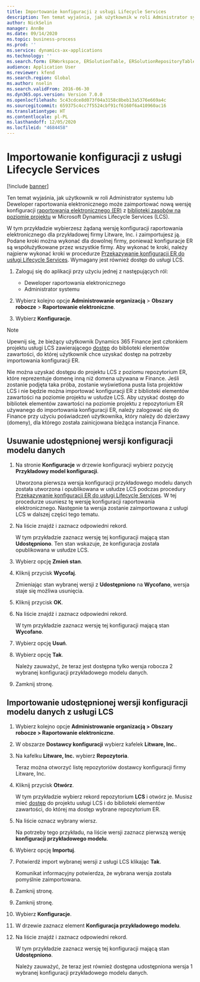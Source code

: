 ```yaml
---
title: Importowanie konfiguracji z usługi Lifecycle Services
description: Ten temat wyjaśnia, jak użytkownik w roli Administrator systemu lub Deweloper raportowania elektronicznego może zaimportować nową wersję konfiguracji raportowania elektronicznego (ER) z usługi Microsoft Dynamics Lifecycle Services (LCS).
author: NickSelin
manager: AnnBe
ms.date: 09/14/2020
ms.topic: business-process
ms.prod: ''
ms.service: dynamics-ax-applications
ms.technology: ''
ms.search.form: ERWorkspace, ERSolutionTable, ERSolutionRepositoryTable, ERSolutionImport
audience: Application User
ms.reviewer: kfend
ms.search.region: Global
ms.author: nselin
ms.search.validFrom: 2016-06-30
ms.dyn365.ops.version: Version 7.0.0
ms.openlocfilehash: 5c43cdce8d073f04a3158c8beb13a5376e669a4c
ms.sourcegitcommit: 659375c4cc7f5524cbf91cf6160f6a410960ac16
ms.translationtype: HT
ms.contentlocale: pl-PL
ms.lasthandoff: 12/05/2020
ms.locfileid: "4684458"
---
```

# <a name="import-a-configuration-from-lifecycle-services"></a>Importowanie konfiguracji z usługi Lifecycle Services

[!include [banner](../../includes/banner.md)]

Ten temat wyjaśnia, jak użytkownik w roli Administrator systemu lub Deweloper raportowania elektronicznego może zaimportować nową wersję konfiguracji [raportowania elektronicznego (ER)](../general-electronic-reporting.md#Configuration) z [biblioteki zasobów na poziomie projektu](../../lifecycle-services/asset-library.md) w Microsoft Dynamics Lifecycle Services (LCS).

W tym przykładzie wybierzesz żądaną wersję konfiguracji raportowania elektronicznego dla przykładowej firmy Litware, Inc. i zaimportujesz ją. Podane kroki można wykonać dla dowolnej firmy, ponieważ konfiguracje ER są współużytkowane przez wszystkie firmy. Aby wykonać te kroki, należy najpierw wykonać kroki w procedurze [Przekazywanie konfiguracji ER do usługi Lifecycle Services](er-upload-configuration-into-lifecycle-services.md). Wymagany jest również dostęp do usługi LCS.

1. Zaloguj się do aplikacji przy użyciu jednej z następujących ról:

    - Deweloper raportowania elektronicznego
    - Administrator systemu

2. Wybierz kolejno opcje **Administrowanie organizacją** \> **Obszary robocze** \> **Raportowanie elektroniczne**.
3. Wybierz **Konfiguracje**.

<a name="accessconditions"></a>
> [!NOTE]
> Upewnij się, że bieżący użytkownik Dynamics 365 Finance jest członkiem projektu usługi LCS zawierającego [dostęp](../../lifecycle-services/asset-library.md#asset-library-support) do biblioteki elementów zawartości, do której użytkownik chce uzyskać dostęp na potrzeby importowania konfiguracji ER.
>
> Nie można uzyskać dostępu do projektu LCS z poziomu repozytorium ER, które reprezentuje domenę inną niż domena używana w Finance. Jeśli zostanie podjęta taka próba, zostanie wyświetlona pusta lista projektów LCS i nie będzie można importować konfiguracji ER z biblioteki elementów zawartości na poziomie projektu w usłudze LCS. Aby uzyskać dostęp do bibliotek elementów zawartości na poziomie projektu z repozytorium ER używanego do importowania konfiguracji ER, należy zalogować się do Finance przy użyciu poświadczeń użytkownika, który należy do dzierżawy (domeny), dla którego została zainicjowana bieżąca instancja Finance.

## <a name="delete-a-shared-version-of-a-data-model-configuration"></a>Usuwanie udostępnionej wersji konfiguracji modelu danych

1. Na stronie **Konfiguracje** w drzewie konfiguracji wybierz pozycję **Przykładowy model konfiguracji**.

    Utworzona pierwsza wersja konfiguracji przykładowego modelu danych została utworzona i opublikowana w usłudze LCS podczas procedury [Przekazywanie konfiguracji ER do usługi Lifecycle Services](er-upload-configuration-into-lifecycle-services.md). W tej procedurze usuniesz tę wersję konfiguracji raportowania elektronicznego. Następnie ta wersja zostanie zaimportowana z usługi LCS w dalszej części tego tematu.

2. Na liście znajdź i zaznacz odpowiedni rekord.

    W tym przykładzie zaznacz wersję tej konfiguracji mającą stan **Udostępniono**. Ten stan wskazuje, że konfiguracja została opublikowana w usłudze LCS.

3. Wybierz opcję **Zmień stan**.
4. Kliknij przycisk **Wycofaj**.

    Zmieniając stan wybranej wersji z **Udostępniono** na **Wycofano**, wersja staje się możliwa usunięcia.

5. Kliknij przycisk **OK**.
6. Na liście znajdź i zaznacz odpowiedni rekord.

    W tym przykładzie zaznacz wersję tej konfiguracji mającą stan **Wycofano**.

7. Wybierz opcję **Usuń**.
8. Wybierz opcję **Tak**.

    Należy zauważyć, że teraz jest dostępna tylko wersja robocza 2 wybranej konfiguracji przykładowego modelu danych.

9. Zamknij stronę.

## <a name="import-a-shared-version-of-a-data-model-configuration-from-lcs"></a>Importowanie udostępnionej wersji konfiguracji modelu danych z usługi LCS

1. Wybierz kolejno opcje **Administrowanie organizacją \> Obszary robocze \> Raportowanie elektroniczne**.

2. W obszarze **Dostawcy konfiguracji** wybierz kafelek **Litware, Inc.**.

3. Na kafelku **Litware, Inc.** wybierz **Repozytoria**.

    Teraz można otworzyć listę repozytoriów dostawcy konfiguracji firmy Litware, Inc.

4. Kliknij przycisk **Otwórz**.

    W tym przykładzie wybierz rekord repozytorium **LCS** i otwórz je. Musisz mieć [dostęp](#accessconditions) do projektu usługi LCS i do biblioteki elementów zawartości, do której ma dostęp wybrane repozytorium ER.

5. Na liście oznacz wybrany wiersz.

    Na potrzeby tego przykładu, na liście wersji zaznacz pierwszą wersję **konfiguracji przykładowego modelu**.

6. Wybierz opcję **Importuj**.
7. Potwierdź import wybranej wersji z usługi LCS klikając **Tak**.

    Komunikat informacyjny potwierdza, że wybrana wersja została pomyślnie zaimportowana.

8. Zamknij stronę.
9. Zamknij stronę.
10. Wybierz **Konfiguracje**.
11. W drzewie zaznacz element **Konfiguracja przykładowego modelu**.
12. Na liście znajdź i zaznacz odpowiedni rekord.

    W tym przykładzie zaznacz wersję tej konfiguracji mającą stan **Udostępniono**.

    Należy zauważyć, że teraz jest również dostępna udostępniona wersja 1 wybranej konfiguracji przykładowego modelu danych.

